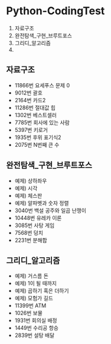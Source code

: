 # Python-CodingTest
1. 자료구조
2. 완전탐색_구현_브루트포스
3. 그리디_알고리즘
4. 
## 자료구조
- 11866번 요세푸스 문제 0
- 9012번 괄호
- 2164번 카드2
- 11286번 절대값 힙
- 1302번 베스트셀러
- 7785번 회사에 있는 사람
- 5397번 키로거
- 1935번 후위 표기식2
- 2075번 N번째 큰 수

## 완전탐색_구현_브루트포스
- 예제) 상하좌우
- 예제) 시각
- 예제) 체스판
- 예제) 알파벳과 숫자 정렬
- 3040번 백설 공주와 일곱 난쟁이
- 10448번 유레카 이론
- 3085번 사탕 게임
- 7568번 덩치
- 2231번 분해합

## 그리디_알고리즘
- 예제) 거스름 돈
- 예제) 1이 될 때까지
- 예제) 곱하기 혹은 더하기
- 예제) 모험가 길드
- 11399번 ATM
- 1026번 보물
- 1931번 회의실 배정
- 1449번 수리공 항승
- 2839번 설탕 배달
